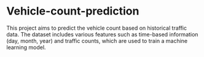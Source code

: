 # Vehicle-count-prediction
This project aims to predict the vehicle count based on historical traffic data. The dataset includes various features such as time-based information (day, month, year) and traffic counts, which are used to train a machine learning model.
